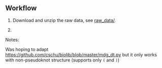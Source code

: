 ## Workflow

1. Download and unzip the raw data, see [raw_data/](raw_data/).


2.



Notes:

Was hoping to adapt https://github.com/cschu/biolib/blob/master/mdg_dt.py
but it only works with non-pseudoknot structure (supports only `(` and `)`)


